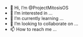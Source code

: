 - 👋 Hi, I’m @ProjectMitosisOS
- 👀 I’m interested in ...
- 🌱 I’m currently learning ...
- 💞️ I’m looking to collaborate on ...
- 📫 How to reach me ...

<!---
ProjectMitosisOS/ProjectMitosisOS is a ✨ special ✨ repository because its `README.md` (this file) appears on your GitHub profile.
You can click the Preview link to take a look at your changes.
--->

